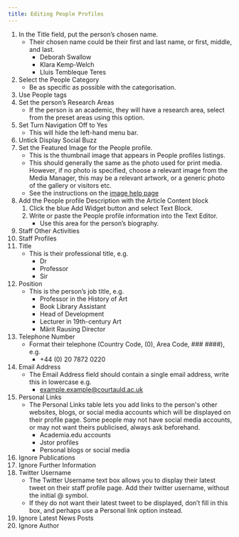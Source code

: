 ```yaml
---
title: Editing People Profiles
---
```


1. In the Title field, put the person’s chosen name.
    * Their chosen name could be their first and last name, or first, middle, and last.
        * Deborah Swallow
        * Klara Kemp-Welch
        * Lluis Tembleque Teres
2. Select the People Category
    * Be as specific as possible with the categorisation.
3. Use People tags
4. Set the person’s Research Areas
    * If the person is an academic, they will have a research area, select from the preset areas using this option.
5. Set Turn Navigation Off to Yes
    * This will hide the left-hand menu bar. 
6. Untick Display Social Buzz
7. Set the Featured Image for the People profile.
    * This is the thumbnail image that appears in People profiles listings.
    * This should generally the same as the photo used for print media. However, if no photo is specified, choose a relevant image from the Media Manager, this may be a relevant artwork, or a generic photo of the gallery or visitors etc.
    * See the instructions on the [image help page](/media/)
8. Add the People profile Description with the Article Content block
    1. Click the blue Add Widget button and select Text Block.
    2. Write or paste the People profile information into the Text Editor.
        * Use this area for the person’s biography.
9. Staff Other Activities
10. Staff Profiles
11. Title
    * This is their professional title, e.g.
        * Dr
        * Professor
        * Sir
12. Position
    * This is the person’s job title, e.g.
        * Professor in the History of Art
        * Book Library Assistant
        * Head of Development
        * Lecturer in 19th-century Art
        * Märit Rausing Director
13. Telephone Number
    * Format their telephone (Country Code, (0), Area Code, ### ####), e.g.
        * +44 (0) 20 7872 0220
14. Email Address
    * The Email Address field should contain a single email address, write this in lowercase e.g.
        * example.example@courtauld.ac.uk
15. Personal Links
    * The Personal Links table lets you add links to the person's other websites, blogs, or social 	media accounts which will be displayed on their profile page. Some people may not have social media accounts, or may not want theirs publicised, always ask beforehand.
        * Academia.edu accounts
        * Jstor profiles
        * Personal blogs or social media
16. Ignore Publications
17. Ignore Further Information
18. Twitter Username
    * The Twitter Username text box allows you to display their latest tweet on their staff profile page. Add their twitter username, without the initial @ symbol.
    * If they do not want their latest tweet to be displayed, don’t fill in this box, and perhaps use a Personal link option instead.
19. Ignore Latest News Posts
20. Ignore Author